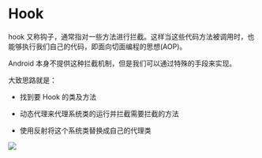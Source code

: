 
# Hook

hook 又称钩子，通常指对一些方法进行拦截。这样当这些代码方法被调用时，也能够执行我们自己的代码，即面向切面编程的思想(AOP)。

Android 本身不提供这种拦截机制，但是我们可以通过特殊的手段来实现。

大致思路就是：

- 找到要 Hook 的类及方法

- 动态代理来代理系统类的运行并拦截需要拦截的方法

- 使用反射将这个系统类替换成自己的代理类


![](http://blogqn.maintel.cn/%E6%88%91%E7%90%86%E8%A7%A3%E7%9A%84hook%E6%9C%BA%E5%88%B6.png?e=3080650131&token=kDSqSAyKGaf8JcHprWP7S4W3hGuz8kDIEhzAufWH:mJTZljePV685WLpKgFgyLxrojh4=)